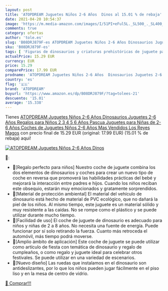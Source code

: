 ```yaml
---
layout: post
title: 'ATOPDREAM Juguetes Niños 2-6 Años  Dinos al 15.01 % de rebaja'
date: 2021-04-20 10:54:37
image: 'https://m.media-amazon.com/images/I/51PI+eFul5L._SL500_._SL400_.jpg'
comments: true
category: ofertas
author: 'tole.es'
slug: 'B08DRJ879F-es ATOPDREAM Juguetes Niños 2-6 Años Dinosaurios Juguetes 2-6...'
sku: 'B08DRJ879F-es'
tags: [ 'Figuras de dinosaurios y criaturas prehistóricas de juguete para niños','Juguetes','Juguetes y juegos','Muñecos y figuras','atopdream','magos','reyes', ]
actualPrice: 15.29 EUR
currency: EUR
price: 15.29
comparePrice: 17.99 EUR
prodname: 'ATOPDREAM Juguetes Niños 2-6 Años  Dinosaurios Juguetes 2-6 Años Regalos para Niños 2 3 4 5 6 Años Pascua Juguetes para Niñas de 2-6 Años Coches de Juguetes Niños 2-6 Años Mas Vendidos Los Reyes Magos'
country: 'es'
flag: '🇪🇸'
brand: 'ATOPDREAM'
buyurl: 'https://www.amazon.es/dp/B08DRJ879F/?tag=tolees-21'
descuento: '15.01'
average: '15.338'
---
```


Tienes [ATOPDREAM Juguetes Niños 2-6 Años  Dinosaurios Juguetes 2-6 Años Regalos para Niños 2 3 4 5 6 Años Pascua Juguetes para Niñas de 2-6 Años Coches de Juguetes Niños 2-6 Años Mas Vendidos Los Reyes Magos](https://www.amazon.es/dp/B08DRJ879F/?tag=tolees-21) con precio final de  15.29 EUR (original: 17.99 EUR) (15.01 %  de rebaja) aqui!

[![ATOPDREAM Juguetes Niños 2-6 Años  Dinos](https://m.media-amazon.com/images/I/51PI+eFul5L._SL500_._SL400_.jpg)](https://www.amazon.es/dp/B08DRJ879F/?tag=tolees-21)

🔎:

- 🦖[Regalo perfecto para niños] Nuestro coche de juguete combina los dos elementos de dinosaurios y coches para crear un nuevo tipo de coche en reversa que promoverá las habilidades prácticas del bebé y mejorará la interacción entre padres e hijos. Cuando los niños reciban este obsequio, estarán muy emocionados y gratamente sorprendidos.
- 🦖[Material de protección ambiental] El material del vehículo de dinosaurio está hecho de material de PVC ecológico, que no dañará la piel de los niños. Al mismo tiempo, este juguete es un material sólido y muy resistente a las caídas. No se rompe como el plástico y se puede utilizar durante mucho tiempo.
- 🦖[Facilidad de uso] El coche de juguete de dinosaurio es adecuado para niños y niñas de 2 a 8 años. No necesita una fuente de energía. Puede funcionar por sí solo retirando la fuerza. Cuanto más retroceda el automóvil, más tiempo podrá moverse.
- 🦖[Amplio ámbito de aplicación] Este coche de juguete se puede utilizar como artículo de fiesta con temática de dinosaurio y regalo de cumpleaños, o como regalo y juguete ideal para celebrar otros festivales. Se puede utilizar en una variedad de escenarios.
- 🦖[Nuevo diseño] Las ruedas que instalamos en el dinosaurio son antideslizantes, por lo que los niños pueden jugar fácilmente en el piso liso y en la mesa de centro de vidrio.

[🛒 Comprar!!!](https://www.amazon.es/dp/B08DRJ879F/?tag=tolees-21)

